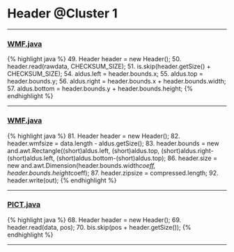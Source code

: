 # Header @Cluster 1

***

### [WMF.java](https://searchcode.com/codesearch/view/97394516/)
{% highlight java %}
49. Header header = new Header();
50. header.read(rawdata, CHECKSUM_SIZE);
51. is.skip(header.getSize() + CHECKSUM_SIZE);
54. aldus.left = header.bounds.x;
55. aldus.top = header.bounds.y;
56. aldus.right = header.bounds.x + header.bounds.width;
57. aldus.bottom = header.bounds.y + header.bounds.height;
{% endhighlight %}

***

### [WMF.java](https://searchcode.com/codesearch/view/97394516/)
{% highlight java %}
81. Header header = new Header();
82. header.wmfsize = data.length - aldus.getSize();
83. header.bounds = new and.awt.Rectangle((short)aldus.left, (short)aldus.top, (short)aldus.right-(short)aldus.left, (short)aldus.bottom-(short)aldus.top);
86. header.size = new and.awt.Dimension(header.bounds.width*coeff, header.bounds.height*coeff);
87. header.zipsize = compressed.length;
92. header.write(out);
{% endhighlight %}

***

### [PICT.java](https://searchcode.com/codesearch/view/97394495/)
{% highlight java %}
68. Header header = new Header();
69. header.read(data, pos);
70. bis.skip(pos + header.getSize());
{% endhighlight %}

***

